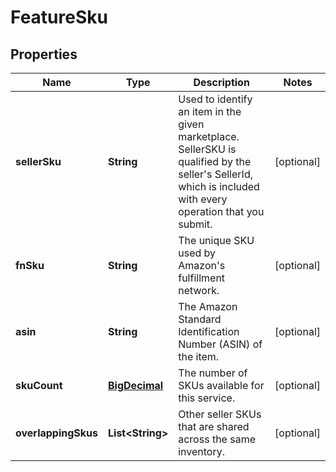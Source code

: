 # FeatureSku

## Properties
Name | Type | Description | Notes
------------ | ------------- | ------------- | -------------
**sellerSku** | **String** | Used to identify an item in the given marketplace. SellerSKU is qualified by the seller&#x27;s SellerId, which is included with every operation that you submit. |  [optional]
**fnSku** | **String** | The unique SKU used by Amazon&#x27;s fulfillment network. |  [optional]
**asin** | **String** | The Amazon Standard Identification Number (ASIN) of the item. |  [optional]
**skuCount** | [**BigDecimal**](BigDecimal.md) | The number of SKUs available for this service. |  [optional]
**overlappingSkus** | **List&lt;String&gt;** | Other seller SKUs that are shared across the same inventory. |  [optional]
